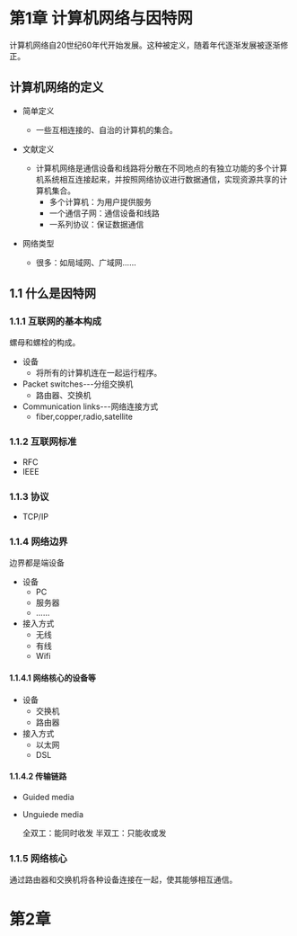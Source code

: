 # 第1章 计算机网络与因特网

计算机网络自20世纪60年代开始发展。这种被定义，随着年代逐渐发展被逐渐修正。

## 计算机网络的定义

* 简单定义
    * 一些互相连接的、自治的计算机的集合。

* 文献定义
    * 计算机网络是通信设备和线路将分散在不同地点的有独立功能的多个计算机系统相互连接起来，并按照网络协议进行数据通信，实现资源共享的计算机集合。
        * 多个计算机：为用户提供服务
        * 一个通信子网：通信设备和线路
        * 一系列协议：保证数据通信

* 网络类型
    * 很多：如局域网、广域网……

## 1.1 什么是因特网

### 1.1.1 互联网的基本构成

螺母和螺栓的构成。

* 设备
    * 将所有的计算机连在一起运行程序。
* Packet switches---分组交换机
    * 路由器、交换机
* Communication links---网络连接方式
    * fiber,copper,radio,satellite

### 1.1.2 互联网标准

* RFC
* IEEE

### 1.1.3 协议

* TCP/IP

### 1.1.4 网络边界

边界都是端设备

* 设备
    * PC
    * 服务器
    * …… 
* 接入方式
    * 无线
    * 有线
    * Wifi

#### 1.1.4.1 网络核心的设备等

* 设备
    * 交换机
    * 路由器
* 接入方式
    * 以太网
    * DSL

#### 1.1.4.2 传输链路

* Guided media
* Unguiede media 

    全双工：能同时收发
    半双工：只能收或发

### 1.1.5 网络核心

通过路由器和交换机将各种设备连接在一起，使其能够相互通信。  

# 第2章